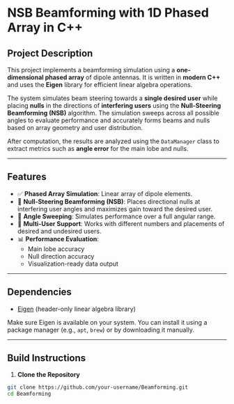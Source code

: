 # NSB Beamforming with 1D Phased Array in C++

## Project Description

This project implements a beamforming simulation using a **one-dimensional phased array** of dipole antennas. It is written in **modern C++** and uses the **Eigen** library for efficient linear algebra operations.

The system simulates beam steering towards a **single desired user** while placing **nulls** in the directions of **interfering users** using the **Null-Steering Beamforming (NSB)** algorithm. The simulation sweeps across all possible angles to evaluate performance and accurately forms beams and nulls based on array geometry and user distribution.

After computation, the results are analyzed using the `DataManager` class to extract metrics such as **angle error** for the main lobe and nulls.

---

## Features

- ✅ **Phased Array Simulation**: Linear array of dipole elements.
- 🎯 **Null-Steering Beamforming (NSB)**: Places directional nulls at interfering user angles and maximizes gain toward the desired user.
- 🔁 **Angle Sweeping**: Simulates performance over a full angular range.
- 👥 **Multi-User Support**: Works with different numbers and placements of desired and undesired users.
- 📊 **Performance Evaluation**: 
  - Main lobe accuracy
  - Null direction accuracy
  - Visualization-ready data output

---

## Dependencies

- [Eigen](https://eigen.tuxfamily.org/) (header-only linear algebra library)

Make sure Eigen is available on your system. You can install it using a package manager (e.g., `apt`, `brew`) or by downloading it manually.

---

## Build Instructions

1. **Clone the Repository**

```bash
git clone https://github.com/your-username/Beamforming.git
cd Beamforming
